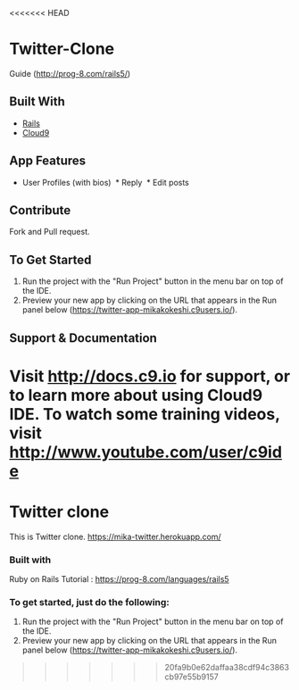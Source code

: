 <<<<<<< HEAD
# Twitter-Clone
  Guide (http://prog-8.com/rails5/)

## Built With
- [Rails](http://guides.rubyonrails.org/getting_started.html)
- [Cloud9](https://c9.io)

## App Features
  * User Profiles (with bios)
  * Reply
  * Edit posts
  
## Contribute
Fork and Pull request.

## To Get Started
1. Run the project with the "Run Project" button in the menu bar on top of the IDE.
2. Preview your new app by clicking on the URL that appears in the Run panel below (https://twitter-app-mikakokeshi.c9users.io/).

## Support & Documentation
Visit http://docs.c9.io for support, or to learn more about using Cloud9 IDE. 
To watch some training videos, visit http://www.youtube.com/user/c9ide
=======


# Twitter clone
This is Twitter clone.
https://mika-twitter.herokuapp.com/
  
### Built with
Ruby on Rails
Tutorial : https://prog-8.com/languages/rails5

### To get started, just do the following:

1. Run the project with the "Run Project" button in the menu bar on top of the IDE.
2. Preview your new app by clicking on the URL that appears in the Run panel below (https://twitter-app-mikakokeshi.c9users.io/).





>>>>>>> 20fa9b0e62daffaa38cdf94c3863cb97e55b9157
